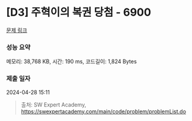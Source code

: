 # [D3] 주혁이의 복권 당첨 - 6900 

[문제 링크](https://swexpertacademy.com/main/code/problem/problemDetail.do?contestProbId=AWh4FhG6Ei4DFAXp) 

### 성능 요약

메모리: 38,768 KB, 시간: 190 ms, 코드길이: 1,824 Bytes

### 제출 일자

2024-04-28 15:11



> 출처: SW Expert Academy, https://swexpertacademy.com/main/code/problem/problemList.do